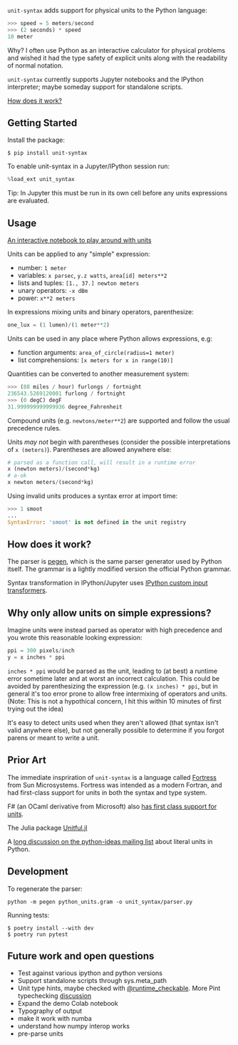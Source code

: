 `unit-syntax` adds support for physical units to the Python language:

```python
>>> speed = 5 meters/second
>>> (2 seconds) * speed
10 meter
```

Why? I often use Python as an interactive calculator for physical problems and wished it had the type safety of explicit units along with the readability of normal notation.

`unit-syntax` currently supports Jupyter notebooks and the IPython interpreter; maybe someday support for standalone scripts.

[How does it work?](#how-does-it-work)

## Getting Started

Install the package:

```shell
$ pip install unit-syntax
```

To enable unit-syntax in a Jupyter/IPython session run:

```python
%load_ext unit_syntax
```

Tip: In Jupyter this must be run in its own cell before any units expressions are evaluated.

## Usage

[An interactive notebook to play around with units](https://colab.research.google.com/drive/1PInyLGZHnUzEuUVgMsLrUUNdCurXK7v1#scrollTo=JszzXmATY0TV)

Units can be applied to any "simple" expression:

- number: `1 meter`
- variables: `x parsec`, `y.z watts`, `area[id] meters**2`
- lists and tuples: `[1., 37.] newton meters`
- unary operators: `-x dBm`
- power: `x**2 meters`

In expressions mixing units and binary operators, parenthesize:

```python
one_lux = (1 lumen)/(1 meter**2)
```

Units can be used in any place where Python allows expressions, e.g:

- function arguments: `area_of_circle(radius=1 meter)`
- list comprehensions: `[x meters for x in range(10)]`

Quantities can be converted to another measurement system:

```python
>>> (88 miles / hour) furlongs / fortnight
236543.5269120001 furlong / fortnight
>>> (0 degC) degF
31.999999999999936 degree_Fahrenheit
```

Compound units (e.g. `newtons/meter**2`) are supported and follow the usual precedence rules.

Units _may not_ begin with parentheses (consider the possible
interpretations of `x (meters)`). Parentheses are allowed anywhere else:

```python
# parsed as a function call, will result in a runtime error
x (newton meters)/(second*kg)
# a-ok
x newton meters/(second*kg)
```

Using invalid units produces a syntax error at import time:

```python
>>> 1 smoot
...
SyntaxError: 'smoot' is not defined in the unit registry
```

## How does it work?

The parser is [pegen](https://we-like-parsers.github.io/pegen/), which is the same parser generator used by Python itself. The grammar is a lightly modified version the official Python grammar.

Syntax transformation in IPython/Jupyter uses [IPython custom input transformers](https://ipython.readthedocs.io/en/stable/config/inputtransforms.html).

## Why only allow units on simple expressions?

Imagine units were instead parsed as operator with high precedence and you wrote this reasonable looking expression:

```python
ppi = 300 pixels/inch
y = x inches * ppi
```

`inches * ppi` would be parsed as the unit, leading to (at best) a runtime error sometime later and at worst an incorrect calculation. This could be avoided by parenthesizing the expression (e.g. `(x inches) * ppi`, but in general it's too error prone to allow free intermixing of operators and units. (Note: This is not a hypothical concern, I hit this within 10 minutes of first trying out the idea)

It's easy to detect units used when they aren't allowed (that syntax isn't valid anywhere else), but not generally possible to determine if you forgot parens or meant to write a unit.

## Prior Art

The immediate inspriration of `unit-syntax` is a language called [Fortress](https://citeseerx.ist.psu.edu/viewdoc/download?doi=10.1.1.180.6323&rep=rep1&type=pdf) from Sun Microsystems. Fortress was intended as a modern Fortran, and had first-class support for units in both the syntax and type system.

F# (an OCaml derivative from Microsoft) also [has first class support for units](https://en.wikibooks.org/wiki/F_Sharp_Programming/Units_of_Measure).

The Julia package [Unitful.jl](http://painterqubits.github.io/Unitful.jl/stable/)

A [long discussion on the python-ideas mailing list](https://lwn.net/Articles/900739/) about literal units in Python.

## Development

To regenerate the parser:

`python -m pegen python_units.gram -o unit_syntax/parser.py`

Running tests:

```
$ poetry install --with dev
$ poetry run pytest
```

## Future work and open questions

- Test against various ipython and python versions
- Support standalone scripts through sys.meta_path
- Unit type hints, maybe checked with [@runtime_checkable](https://docs.python.org/3/library/typing.html#typing.runtime_checkable). More Pint typechecking [discussion](https://github.com/hgrecco/pint/issues/1166)
- Expand the demo Colab notebook
- Typography of output
- make it work with numba
- understand how numpy interop works
- pre-parse units
